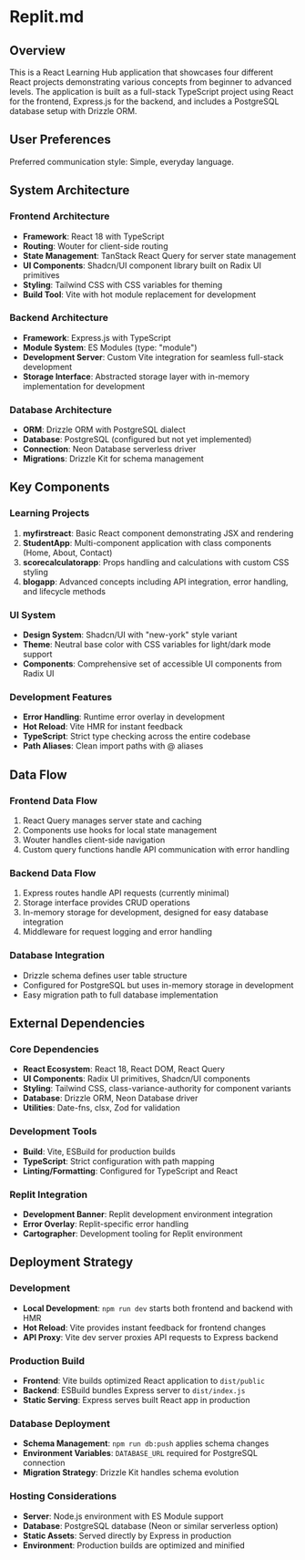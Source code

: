 # Replit.md

## Overview

This is a React Learning Hub application that showcases four different React projects demonstrating various concepts from beginner to advanced levels. The application is built as a full-stack TypeScript project using React for the frontend, Express.js for the backend, and includes a PostgreSQL database setup with Drizzle ORM.

## User Preferences

Preferred communication style: Simple, everyday language.

## System Architecture

### Frontend Architecture
- **Framework**: React 18 with TypeScript
- **Routing**: Wouter for client-side routing
- **State Management**: TanStack React Query for server state management
- **UI Components**: Shadcn/UI component library built on Radix UI primitives
- **Styling**: Tailwind CSS with CSS variables for theming
- **Build Tool**: Vite with hot module replacement for development

### Backend Architecture
- **Framework**: Express.js with TypeScript
- **Module System**: ES Modules (type: "module")
- **Development Server**: Custom Vite integration for seamless full-stack development
- **Storage Interface**: Abstracted storage layer with in-memory implementation for development

### Database Architecture
- **ORM**: Drizzle ORM with PostgreSQL dialect
- **Database**: PostgreSQL (configured but not yet implemented)
- **Connection**: Neon Database serverless driver
- **Migrations**: Drizzle Kit for schema management

## Key Components

### Learning Projects
1. **myfirstreact**: Basic React component demonstrating JSX and rendering
2. **StudentApp**: Multi-component application with class components (Home, About, Contact)
3. **scorecalculatorapp**: Props handling and calculations with custom CSS styling
4. **blogapp**: Advanced concepts including API integration, error handling, and lifecycle methods

### UI System
- **Design System**: Shadcn/UI with "new-york" style variant
- **Theme**: Neutral base color with CSS variables for light/dark mode support
- **Components**: Comprehensive set of accessible UI components from Radix UI

### Development Features
- **Error Handling**: Runtime error overlay in development
- **Hot Reload**: Vite HMR for instant feedback
- **TypeScript**: Strict type checking across the entire codebase
- **Path Aliases**: Clean import paths with @ aliases

## Data Flow

### Frontend Data Flow
1. React Query manages server state and caching
2. Components use hooks for local state management
3. Wouter handles client-side navigation
4. Custom query functions handle API communication with error handling

### Backend Data Flow
1. Express routes handle API requests (currently minimal)
2. Storage interface provides CRUD operations
3. In-memory storage for development, designed for easy database integration
4. Middleware for request logging and error handling

### Database Integration
- Drizzle schema defines user table structure
- Configured for PostgreSQL but uses in-memory storage in development
- Easy migration path to full database implementation

## External Dependencies

### Core Dependencies
- **React Ecosystem**: React 18, React DOM, React Query
- **UI Components**: Radix UI primitives, Shadcn/UI components
- **Styling**: Tailwind CSS, class-variance-authority for component variants
- **Database**: Drizzle ORM, Neon Database driver
- **Utilities**: Date-fns, clsx, Zod for validation

### Development Tools
- **Build**: Vite, ESBuild for production builds
- **TypeScript**: Strict configuration with path mapping
- **Linting/Formatting**: Configured for TypeScript and React

### Replit Integration
- **Development Banner**: Replit development environment integration
- **Error Overlay**: Replit-specific error handling
- **Cartographer**: Development tooling for Replit environment

## Deployment Strategy

### Development
- **Local Development**: `npm run dev` starts both frontend and backend with HMR
- **Hot Reload**: Vite provides instant feedback for frontend changes
- **API Proxy**: Vite dev server proxies API requests to Express backend

### Production Build
- **Frontend**: Vite builds optimized React application to `dist/public`
- **Backend**: ESBuild bundles Express server to `dist/index.js`
- **Static Serving**: Express serves built React app in production

### Database Deployment
- **Schema Management**: `npm run db:push` applies schema changes
- **Environment Variables**: `DATABASE_URL` required for PostgreSQL connection
- **Migration Strategy**: Drizzle Kit handles schema evolution

### Hosting Considerations
- **Server**: Node.js environment with ES Module support
- **Database**: PostgreSQL database (Neon or similar serverless option)
- **Static Assets**: Served directly by Express in production
- **Environment**: Production builds are optimized and minified